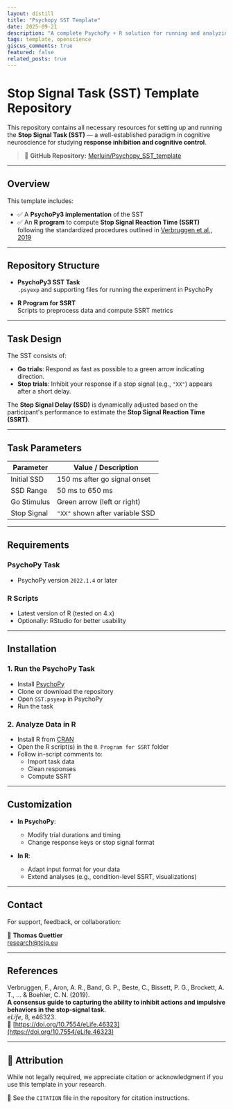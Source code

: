```yaml
---
layout: distill
title: "Psychopy SST Template"
date: 2025-09-21
description: "A complete PsychoPy + R solution for running and analyzing the Stop Signal Task (SST) following Verbruggen et al. (2019)."
tags: template, openscience
giscus_comments: true
featured: false
related_posts: true
---
```


# Stop Signal Task (SST) Template Repository

This repository contains all necessary resources for setting up and running the **Stop Signal Task (SST)** — a well-established paradigm in cognitive neuroscience for studying **response inhibition and cognitive control**.

> 🔗 **GitHub Repository:** [Merluin/Psychopy_SST_template](https://github.com/Merluin/Psychopy_SST_template)

---

## Overview

This template includes:

- ✅ A **PsychoPy3 implementation** of the SST
- ✅ An **R program** to compute **Stop Signal Reaction Time (SSRT)**  
  following the standardized procedures outlined in [Verbruggen et al., 2019](#references)

---

## Repository Structure

- **PsychoPy3 SST Task**  
  `.psyexp` and supporting files for running the experiment in PsychoPy

- **R Program for SSRT**  
  Scripts to preprocess data and compute SSRT metrics

---

## Task Design

The SST consists of:

- **Go trials**: Respond as fast as possible to a green arrow indicating direction.
- **Stop trials**: Inhibit your response if a stop signal (e.g., `"XX"`) appears after a short delay.

The **Stop Signal Delay (SSD)** is dynamically adjusted based on the participant's performance to estimate the **Stop Signal Reaction Time (SSRT)**.

---

## Task Parameters

| Parameter        | Value / Description                     |
|------------------|------------------------------------------|
| Initial SSD      | 150 ms after go signal onset             |
| SSD Range        | 50 ms to 650 ms                          |
| Go Stimulus      | Green arrow (left or right)              |
| Stop Signal      | `"XX"` shown after variable SSD          |

---

## Requirements

### PsychoPy Task
- PsychoPy version `2022.1.4` or later

### R Scripts
- Latest version of R (tested on 4.x)
- Optionally: RStudio for better usability

---

## Installation

### 1. Run the PsychoPy Task

- Install [PsychoPy](https://www.psychopy.org/download.html)
- Clone or download the repository
- Open `SST.psyexp` in PsychoPy
- Run the task

### 2. Analyze Data in R

- Install R from [CRAN](https://cran.r-project.org)
- Open the R script(s) in the `R Program for SSRT` folder
- Follow in-script comments to:
  - Import task data
  - Clean responses
  - Compute SSRT

---

## Customization

- **In PsychoPy**:
  - Modify trial durations and timing
  - Change response keys or stop signal format

- **In R**:
  - Adapt input format for your data
  - Extend analyses (e.g., condition-level SSRT, visualizations)

---

## Contact

For support, feedback, or collaboration:

📧 **Thomas Quettier**  
[research@tcjq.eu](mailto:research@tcjq.eu)

---

## References

Verbruggen, F., Aron, A. R., Band, G. P., Beste, C., Bissett, P. G., Brockett, A. T., ... & Boehler, C. N. (2019).  
**A consensus guide to capturing the ability to inhibit actions and impulsive behaviors in the stop-signal task.**  
*eLife*, 8, e46323.  
🔗 [https://doi.org/10.7554/eLife.46323](https://doi.org/10.7554/eLife.46323)

---

## 🙏 Attribution

While not legally required, we appreciate citation or acknowledgment if you use this template in your research.

📄 See the `CITATION` file in the repository for citation instructions.